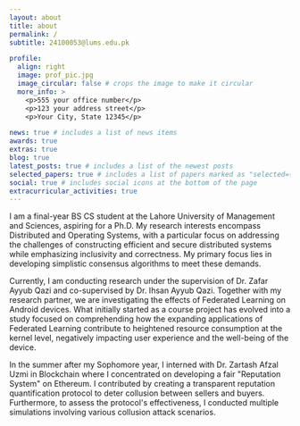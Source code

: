 ```yaml
---
layout: about
title: about
permalink: /
subtitle: 24100053@lums.edu.pk

profile:
  align: right
  image: prof_pic.jpg
  image_circular: false # crops the image to make it circular
  more_info: >
    <p>555 your office number</p>
    <p>123 your address street</p>
    <p>Your City, State 12345</p>

news: true # includes a list of news items
awards: true
extras: true
blog: true
latest_posts: true # includes a list of the newest posts
selected_papers: true # includes a list of papers marked as "selected={true}"
social: true # includes social icons at the bottom of the page
extracurricular_activities: true
---
```


I am a final-year BS CS student at the Lahore University of Management and Sciences, aspiring for a Ph.D. My research interests encompass Distributed and Operating Systems, with a particular focus on addressing the challenges of constructing efficient and secure distributed systems while emphasizing inclusivity and correctness. My primary focus lies in developing simplistic consensus algorithms to meet these demands.

Currently, I am conducting research under the supervision of Dr. Zafar Ayyub Qazi and co-supervised by Dr. Ihsan Ayyub Qazi. Together with my research partner, we are investigating the effects of Federated Learning on Android devices. What initially started as a course project has evolved into a study focused on comprehending how the expanding applications of Federated Learning contribute to heightened resource consumption at the kernel level, negatively impacting user experience and the well-being of the device.

In the summer after my Sophomore year, I interned with Dr. Zartash Afzal Uzmi in Blockchain where I concentrated on developing a fair "Reputation System" on Ethereum. I contributed by creating a transparent reputation quantification protocol to deter collusion between sellers and buyers. Furthermore, ​​to assess the protocol's effectiveness, I conducted multiple simulations involving various collusion attack scenarios.
